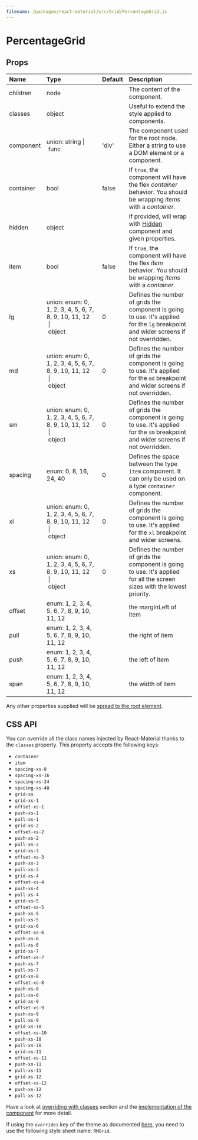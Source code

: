```yaml
---
filename: /packages/react-material/src/Grid/PercentageGrid.js
---
```


<!--- This documentation is automatically generated, do not try to edit it. -->

# PercentageGrid



## Props

| Name | Type | Default | Description |
|:-----|:-----|:--------|:------------|
| <span class="prop-name">children</span> | <span class="prop-type">node |  | The content of the component. |
| <span class="prop-name">classes</span> | <span class="prop-type">object |  | Useful to extend the style applied to components. |
| <span class="prop-name">component</span> | <span class="prop-type">union:&nbsp;string&nbsp;&#124;<br>&nbsp;func<br> | <span class="prop-default">'div'</span> | The component used for the root node. Either a string to use a DOM element or a component. |
| <span class="prop-name">container</span> | <span class="prop-type">bool | <span class="prop-default">false</span> | If `true`, the component will have the flex *container* behavior. You should be wrapping *items* with a *container*. |
| <span class="prop-name">hidden</span> | <span class="prop-type">object |  | If provided, will wrap with [Hidden](/api/hidden) component and given properties. |
| <span class="prop-name">item</span> | <span class="prop-type">bool | <span class="prop-default">false</span> | If `true`, the component will have the flex *item* behavior. You should be wrapping *items* with a *container*. |
| <span class="prop-name">lg</span> | <span class="prop-type">union:&nbsp;enum:&nbsp;0, 1, 2, 3, 4, 5, 6, 7, 8, 9, 10, 11, 12<br>&nbsp;&#124;<br>&nbsp;object<br> | <span class="prop-default">0</span> | Defines the number of grids the component is going to use. It's applied for the `lg` breakpoint and wider screens if not overridden. |
| <span class="prop-name">md</span> | <span class="prop-type">union:&nbsp;enum:&nbsp;0, 1, 2, 3, 4, 5, 6, 7, 8, 9, 10, 11, 12<br>&nbsp;&#124;<br>&nbsp;object<br> | <span class="prop-default">0</span> | Defines the number of grids the component is going to use. It's applied for the `md` breakpoint and wider screens if not overridden. |
| <span class="prop-name">sm</span> | <span class="prop-type">union:&nbsp;enum:&nbsp;0, 1, 2, 3, 4, 5, 6, 7, 8, 9, 10, 11, 12<br>&nbsp;&#124;<br>&nbsp;object<br> | <span class="prop-default">0</span> | Defines the number of grids the component is going to use. It's applied for the `sm` breakpoint and wider screens if not overridden. |
| <span class="prop-name">spacing</span> | <span class="prop-type">enum:&nbsp;0, 8, 16, 24, 40<br> | <span class="prop-default">0</span> | Defines the space between the type `item` component. It can only be used on a type `container` component. |
| <span class="prop-name">xl</span> | <span class="prop-type">union:&nbsp;enum:&nbsp;0, 1, 2, 3, 4, 5, 6, 7, 8, 9, 10, 11, 12<br>&nbsp;&#124;<br>&nbsp;object<br> | <span class="prop-default">0</span> | Defines the number of grids the component is going to use. It's applied for the `xl` breakpoint and wider screens. |
| <span class="prop-name">xs</span> | <span class="prop-type">union:&nbsp;enum:&nbsp;0, 1, 2, 3, 4, 5, 6, 7, 8, 9, 10, 11, 12<br>&nbsp;&#124;<br>&nbsp;object<br> | <span class="prop-default">0</span> | Defines the number of grids the component is going to use. It's applied for all the screen sizes with the lowest priority. |
| <span class="prop-name">offset</span> | <span class="prop-type">enum:&nbsp;1, 2, 3, 4, 5, 6, 7, 8, 9, 10, 11, 12<br> |  | the marginLeft of item |
| <span class="prop-name">pull</span> | <span class="prop-type">enum:&nbsp;1, 2, 3, 4, 5, 6, 7, 8, 9, 10, 11, 12<br> |  | the right of item |
| <span class="prop-name">push</span> | <span class="prop-type">enum:&nbsp;1, 2, 3, 4, 5, 6, 7, 8, 9, 10, 11, 12<br> |  | the left of item |
| <span class="prop-name">span</span> | <span class="prop-type">enum:&nbsp;1, 2, 3, 4, 5, 6, 7, 8, 9, 10, 11, 12<br> |  | the width of item |

Any other properties supplied will be [spread to the root element](/guides/api#spread).

## CSS API

You can override all the class names injected by React-Material thanks to the `classes` property.
This property accepts the following keys:
- `container`
- `item`
- `spacing-xs-8`
- `spacing-xs-16`
- `spacing-xs-24`
- `spacing-xs-40`
- `grid-xs`
- `grid-xs-1`
- `offset-xs-1`
- `push-xs-1`
- `pull-xs-1`
- `grid-xs-2`
- `offset-xs-2`
- `push-xs-2`
- `pull-xs-2`
- `grid-xs-3`
- `offset-xs-3`
- `push-xs-3`
- `pull-xs-3`
- `grid-xs-4`
- `offset-xs-4`
- `push-xs-4`
- `pull-xs-4`
- `grid-xs-5`
- `offset-xs-5`
- `push-xs-5`
- `pull-xs-5`
- `grid-xs-6`
- `offset-xs-6`
- `push-xs-6`
- `pull-xs-6`
- `grid-xs-7`
- `offset-xs-7`
- `push-xs-7`
- `pull-xs-7`
- `grid-xs-8`
- `offset-xs-8`
- `push-xs-8`
- `pull-xs-8`
- `grid-xs-9`
- `offset-xs-9`
- `push-xs-9`
- `pull-xs-9`
- `grid-xs-10`
- `offset-xs-10`
- `push-xs-10`
- `pull-xs-10`
- `grid-xs-11`
- `offset-xs-11`
- `push-xs-11`
- `pull-xs-11`
- `grid-xs-12`
- `offset-xs-12`
- `push-xs-12`
- `pull-xs-12`

Have a look at [overriding with classes](/customization/overrides#overriding-with-classes) section
and the [implementation of the component](http://git.dev.sh.ctripcorp.com/sixthquake/react-material/tree/develop/packages/react-material/src/Grid/PercentageGrid.js)
for more detail.

If using the `overrides` key of the theme as documented
[here](/customization/themes#customizing-all-instances-of-a-component-type),
you need to use the following style sheet name: `RMGrid`.

